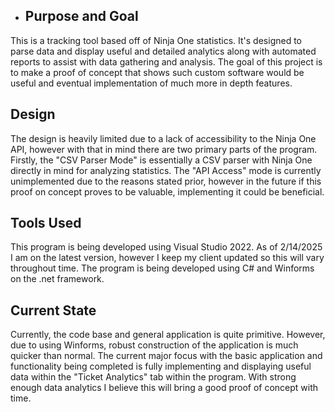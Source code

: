 - ## Purpose and Goal
This is a tracking tool based off of Ninja One statistics. It's designed to parse data and display useful and detailed analytics along with automated reports to assist with data gathering and analysis. The goal of this project is to make a proof of concept that shows such custom software would be useful and eventual implementation of much more in depth features.

## Design
The design is heavily limited due to a lack of accessibility to the Ninja One API, however with that in mind there are two primary parts of the program. Firstly, the "CSV Parser Mode" is essentially a CSV parser with Ninja One directly in mind for analyzing statistics. The "API Access" mode is currently unimplemented due to the reasons stated prior, however in the future if this proof on concept proves to be valuable, implementing it could be beneficial.

## Tools Used
This program is being developed using Visual Studio 2022. As of 2/14/2025 I am on the latest version, however I keep my client updated so this will vary throughout time. The program is being developed using C# and Winforms on the .net framework.

## Current State
Currently, the code base and general application is quite primitive. However, due to using Winforms, robust construction of the application is much quicker than normal. The current major focus with the basic application and functionality being completed is fully implementing and displaying useful data within the "Ticket Analytics" tab within the program. With strong enough data analytics I believe this will bring a good proof of concept with time.
